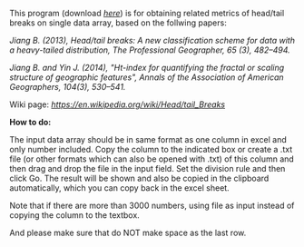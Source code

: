 
This program (download <a rel="nofollow" target="_blank" href="http://fromto.hig.se/~bjg/HeadTailBreaksCode/HeadTailBreakDataArray.rar"> <i>here</i></a></font></font>) is for obtaining related metrics of head/tail breaks on single data array, based on the follwing papers:


<i>Jiang B. (2013), Head/tail breaks: A new classification scheme for data with a heavy-tailed distribution, The Professional Geographer, 65 (3), 482–494.</i>

<i>Jiang B. and Yin J. (2014), "Ht-index for quantifying the fractal or scaling structure of geographic features", Annals of the Association of American Geographers, 104(3), 530–541. </i>

Wiki page: <a rel="nofollow" target="_blank" href="https://en.wikipedia.org/wiki/Head/tail_Breaks"> <i>https://en.wikipedia.org/wiki/Head/tail_Breaks</i></a></font></font>



<b>How to do:</b>

The input data array should be in same format as one column in excel and only number included. Copy the column to the indicated box or create a .txt file (or other formats which can also be opened with .txt) of this column and then drag and drop the file in the input field. Set the division rule and then click Go. The result will be shown and also be copied in the clipboard automatically, which you can copy back in the excel sheet.

Note that if there are more than 3000 numbers, using file as input instead of copying the column to the textbox.   

And please make sure that do NOT make space as the last row. 
